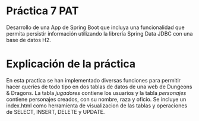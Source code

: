 # Práctica 7 PAT
Desarrollo de una App de Spring Boot que incluya una funcionalidad que permita persistir información utilizando la librería Spring Data JDBC con una base de datos H2.

# Explicación de la práctica
En esta practica se han implementado diversas funciones para permitir hacer queries de todo tipo en dos tablas de datos de una web de Dungeons & Dragons. La tabla *jugadores* contiene los usuarios y la tabla *personajes* contiene personajes creados, con su nombre, raza y oficio. Se incluye un index.html como herramienta de visualizacion de las tablas y operaciones de SELECT, INSERT, DELETE y UPDATE.
